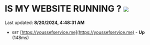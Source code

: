 # IS MY WEBSITE RUNNING ? [![](https://img.shields.io/static/v1?label=Sponsor&message=%E2%9D%A4&logo=GitHub&color=%23fe8e86)](https://github.com/sponsors/Youssef-Lehmam)

Last updated: **8/20/2024, 4:48:31 AM**

- `GET` [https://youssefservice.me](https://youssefservice.me) - **Up** (148ms)
